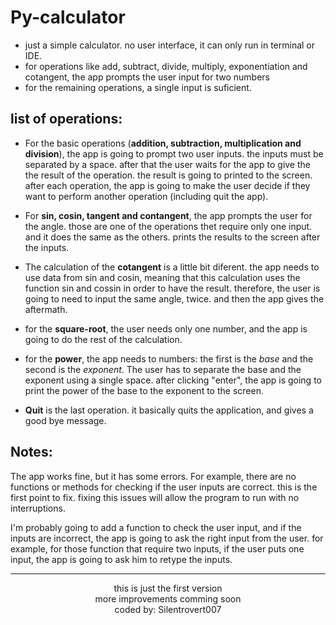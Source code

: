 # Py-calculator
* just a simple calculator. no user interface, it can only run in terminal or IDE.
* for operations like add, subtract, divide, multiply, exponentiation and cotangent, the app prompts the user input for two numbers
* for the remaining operations, a single input is suficient.

## list of operations:
* For the basic operations (**addition, subtraction, multiplication and division**), the app is going to prompt two user inputs. the inputs must be separated by a space. after that the user waits for the app to give the the result of the operation. the result is going to printed to the screen. after each operation, the app is going to make the user decide if they want to perform another operation (including quit the app).

* For **sin, cosin, tangent and contangent**, the app prompts the user for the angle. those are one of the operations thet require only one input. and it does the same as the others. prints the results to the screen after the inputs.
* The calculation of the **cotangent** is a little bit diferent. the app needs to use data from sin and cosin, meaning that this calculation uses the function sin and cossin in order to have the result. therefore, the user is going to need to input the same angle, twice. and then the app gives the aftermath.
* for the **square-root**, the user needs only one number, and the app is going to do the rest of the calculation.
* for the **power**, the app needs to numbers: the first is the _base_ and the second is the _exponent_. The user has to separate the base and the exponent using a single space. after clicking "enter", the app is going to print the power of the base to the exponent to the screen.
* **Quit** is the last operation. it basically quits the application, and gives a good bye message.

## Notes:
The app works fine, but it has some errors. For example, there are no functions or methods for checking if the user inputs are correct. this is the first point to fix. fixing this issues will allow the program to run with no interruptions.

I'm probably going to add a function to check the user input, and if the inputs are incorrect, the app is going to ask the right input from the user. for example, for those function that require two inputs, if the user puts one input, the app is going to ask him to retype the inputs.

<hr>
<p align="center"> this is just the first version <br> more improvements comming soon <br>
coded by: Silentrovert007
 
